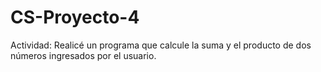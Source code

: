 # CS-Proyecto-4
Actividad: Realicé un programa que calcule la suma y el producto de dos números ingresados por el usuario. 
